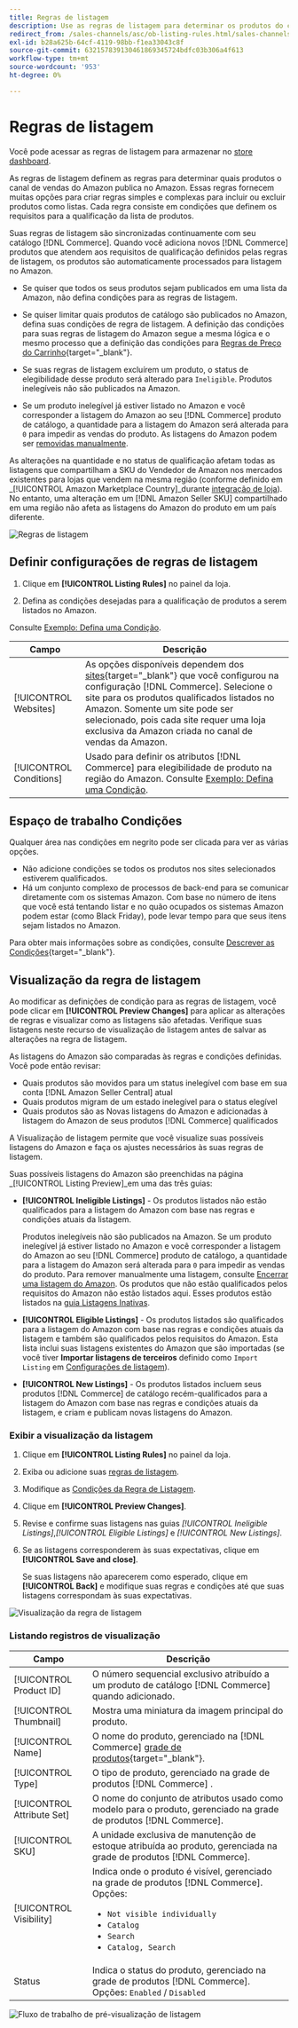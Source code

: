 ```yaml
---
title: Regras de listagem
description: Use as regras de listagem para determinar os produtos do catálogo de comércio publicados como listagens do Amazon Marketplace.
redirect_from: /sales-channels/asc/ob-listing-rules.html/sales-channels/asc/ob-listing-preview.html/sales-channels/asc/listing-rule-preview.html
exl-id: b28a625b-64cf-4119-98bb-f1ea33043c8f
source-git-commit: 632157839130461869345724bdfc03b306a4f613
workflow-type: tm+mt
source-wordcount: '953'
ht-degree: 0%

---
```


# Regras de listagem

Você pode acessar as regras de listagem para armazenar no [store dashboard](./amazon-store-dashboard.md).

As regras de listagem definem as regras para determinar quais produtos o canal de vendas do Amazon publica no Amazon. Essas regras fornecem muitas opções para criar regras simples e complexas para incluir ou excluir produtos como listas. Cada regra consiste em condições que definem os requisitos para a qualificação da lista de produtos.

Suas regras de listagem são sincronizadas continuamente com seu catálogo [!DNL Commerce]. Quando você adiciona novos [!DNL Commerce] produtos que atendem aos requisitos de qualificação definidos pelas regras de listagem, os produtos são automaticamente processados para listagem no Amazon.

- Se quiser que todos os seus produtos sejam publicados em uma lista da Amazon, não defina condições para as regras de listagem.

- Se quiser limitar quais produtos de catálogo são publicados no Amazon, defina suas condições de regra de listagem. A definição das condições para suas regras de listagem do Amazon segue a mesma lógica e o mesmo processo que a definição das condições para [Regras de Preço do Carrinho](https://docs.magento.com/user-guide/marketing/price-rules-cart.html){target=&quot;_blank&quot;}.

- Se suas regras de listagem excluírem um produto, o status de elegibilidade desse produto será alterado para `Ineligible`. Produtos inelegíveis não são publicados na Amazon.

- Se um produto inelegível já estiver listado no Amazon e você corresponder a listagem do Amazon ao seu [!DNL Commerce] produto de catálogo, a quantidade para a listagem do Amazon será alterada para `0` para impedir as vendas do produto. As listagens do Amazon podem ser [removidas manualmente](./end-listings-manually.md).

As alterações na quantidade e no status de qualificação afetam todas as listagens que compartilham a SKU do Vendedor de Amazon nos mercados existentes para lojas que vendem na mesma região (conforme definido em _[!UICONTROL Amazon Marketplace Country]_durante [integração de loja](./store-integration.md)). No entanto, uma alteração em um [!DNL Amazon Seller SKU] compartilhado em uma região não afeta as listagens do Amazon do produto em um país diferente.

![Regras de listagem](assets/ob-listing-rules.png)

## Definir configurações de regras de listagem

1. Clique em **[!UICONTROL Listing Rules]** no painel da loja.

1. Defina as condições desejadas para a qualificação de produtos a serem listados no Amazon.

Consulte [Exemplo: Defina uma Condição](./ob-define-condition-example.md).

| Campo | Descrição |
|---|---|
| [!UICONTROL Websites] | As opções disponíveis dependem dos [sites](https://docs.magento.com/user-guide/stores/websites-stores-views.html){target=&quot;_blank&quot;} que você configurou na configuração [!DNL Commerce]. Selecione o site para os produtos qualificados listados no Amazon. Somente um site pode ser selecionado, pois cada site requer uma loja exclusiva da Amazon criada no canal de vendas da Amazon. |
| [!UICONTROL Conditions] | Usado para definir os atributos [!DNL Commerce] para elegibilidade de produto na região do Amazon. Consulte [Exemplo: Defina uma Condição](./ob-define-condition-example.md). |

## Espaço de trabalho Condições

Qualquer área nas condições em negrito pode ser clicada para ver as várias opções.

- Não adicione condições se todos os produtos nos sites selecionados estiverem qualificados.
- Há um conjunto complexo de processos de back-end para se comunicar diretamente com os sistemas Amazon. Com base no número de itens que você está tentando listar e no quão ocupados os sistemas Amazon podem estar (como Black Friday), pode levar tempo para que seus itens sejam listados no Amazon.

Para obter mais informações sobre as condições, consulte [Descrever as Condições](https://docs.magento.com/user-guide/marketing/price-rules-cart.html){target=&quot;_blank&quot;}.

## Visualização da regra de listagem

Ao modificar as definições de condição para as regras de listagem, você pode clicar em **[!UICONTROL Preview Changes]** para aplicar as alterações de regras e visualizar como as listagens são afetadas. Verifique suas listagens neste recurso de visualização de listagem antes de salvar as alterações na regra de listagem.

As listagens do Amazon são comparadas às regras e condições definidas. Você pode então revisar:

- Quais produtos são movidos para um status inelegível com base em sua conta [!DNL Amazon Seller Central] atual
- Quais produtos migram de um estado inelegível para o status elegível
- Quais produtos são as Novas listagens do Amazon e adicionadas à listagem do Amazon de seus produtos [!DNL Commerce] qualificados

A Visualização de listagem permite que você visualize suas possíveis listagens do Amazon e faça os ajustes necessários às suas regras de listagem.

Suas possíveis listagens do Amazon são preenchidas na página _[!UICONTROL Listing Preview]_em uma das três guias:

- **[!UICONTROL Ineligible Listings]** - Os produtos listados não estão qualificados para a listagem do Amazon com base nas regras e condições atuais da listagem.

   Produtos inelegíveis não são publicados na Amazon. Se um produto inelegível já estiver listado no Amazon e você corresponder a listagem do Amazon ao seu [!DNL Commerce] produto de catálogo, a quantidade para a listagem do Amazon será alterada para `0` para impedir as vendas do produto. Para remover manualmente uma listagem, consulte [Encerrar uma listagem do Amazon](./end-listings-manually.md). Os produtos que não estão qualificados pelos requisitos do Amazon não estão listados aqui. Esses produtos estão listados na [guia Listagens Inativas](./inactive-listings.md).

- **[!UICONTROL Eligible Listings]** - Os produtos listados são qualificados para a listagem do Amazon com base nas regras e condições atuais da listagem e também são qualificados pelos requisitos do Amazon. Esta lista inclui suas listagens existentes do Amazon que são importadas (se você tiver **Importar listagens de terceiros** definido como `Import Listing` em [Configurações de listagem](./third-party-listing-settings.md)).

- **[!UICONTROL New Listings]** - Os produtos listados incluem seus produtos  [!DNL Commerce] de catálogo recém-qualificados para a listagem do Amazon com base nas regras e condições atuais da listagem, e criam e publicam novas listagens do Amazon.

### Exibir a visualização da listagem

1. Clique em **[!UICONTROL Listing Rules]** no painel da loja.

1. Exiba ou adicione suas [regras de listagem](./listing-rules.md).

1. Modifique as [Condições da Regra de Listagem](./ob-define-condition-example.md).

1. Clique em **[!UICONTROL Preview Changes]**.

1. Revise e confirme suas listagens nas guias _[!UICONTROL Ineligible Listings]_,_[!UICONTROL Eligible Listings]_ e _[!UICONTROL New Listings]_.

1. Se as listagens corresponderem às suas expectativas, clique em **[!UICONTROL Save and close]**.

   Se suas listagens não aparecerem como esperado, clique em **[!UICONTROL Back]** e modifique suas regras e condições até que suas listagens correspondam às suas expectativas.

![Visualização da regra de listagem](assets/amazon-listing-rule-preview.png)

### Listando registros de visualização

| Campo | Descrição |
|--- |--- |
| [!UICONTROL Product ID] | O número sequencial exclusivo atribuído a um produto de catálogo [!DNL Commerce] quando adicionado. |
| [!UICONTROL Thumbnail] | Mostra uma miniatura da imagem principal do produto. |
| [!UICONTROL Name] | O nome do produto, gerenciado na [!DNL Commerce] [grade de produtos](https://docs.magento.com/user-guide/catalog/products.html){target=&quot;_blank&quot;}. |
| [!UICONTROL Type] | O tipo de produto, gerenciado na grade de produtos [!DNL Commerce] . |
| [!UICONTROL Attribute Set] | O nome do conjunto de atributos usado como modelo para o produto, gerenciado na grade de produtos [!DNL Commerce]. |
| [!UICONTROL SKU] | A unidade exclusiva de manutenção de estoque atribuída ao produto, gerenciada na grade de produtos [!DNL Commerce]. |
| [!UICONTROL Visibility] | Indica onde o produto é visível, gerenciado na grade de produtos [!DNL Commerce]. Opções:<ul><li>`Not visible individually`</li><li>`Catalog`</li><li>`Search`</li><li>`Catalog, Search`</li></ul> |
| Status | Indica o status do produto, gerenciado na grade de produtos [!DNL Commerce]. Opções: `Enabled` / `Disabled` |

![Fluxo de trabalho de pré-visualização de listagem](assets/listing-preview-flowchart.png)
